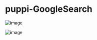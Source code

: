 # puppi-GoogleSearch
![image](https://user-images.githubusercontent.com/95207382/173181643-218bfb22-fe7f-4855-abaa-f55a0d606c28.png)


![image](https://user-images.githubusercontent.com/95207382/173181654-7294ce2b-bcd8-40ca-8b97-1608a67dacec.png)
